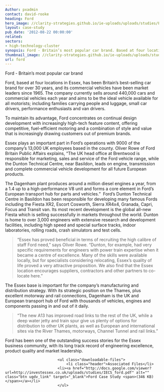 ```yaml
---
Author: pxadmin
contact: david-rooke
heading: Ford
hero_image: //clarity-strategies.github.io/ie-uploads/uploads/studies/Ford_Banner.jpg
layout: case-study
pub_date: '2012-08-22 00:00:00'
related:
sectors:
- high-technology-cluster
synopsis: Ford - Britain’s most popular car brand. Based at four locations in Essex.
thumbnail_image: //clarity-strategies.github.io/ie-uploads/uploads/studies/Ford_Tile.jpg
url: ford
---
```

<p>Ford - Britain’s most popular car brand</p>
<p>Ford, based at four locations in Essex, has been Britain’s best-selling car brand for over 30 years, and its commercial vehicles have been market leaders since 1965. The company currently sells around 440,000 cars and commercial vehicles each year and aims to be the ideal vehicle available for all motorists; including families carrying people and luggage, small car drivers, performance enthusiasts and van drivers.</p>
<p>To maintain its advantage, Ford concentrates on continual design development with increasingly high-tech feature content, offering competitive, fuel-efficient motoring and a combination of style and value that is increasingly drawing customers out of premium brands.</p>
<p>Essex plays an important part in Ford’s operations with 9000 of the company’s 13,000 UK employees based in the county. Oliver Rowe of Ford Britain Public Affairs explains, “The UK head office at Brentwood is responsible for marketing, sales and service of the Ford vehicle range, while the Dunton Technical Centre, near Basildon, leads on engine, transmission and complete commercial vehicle development for all future European products.</p>
<p>The Dagenham plant produces around a million diesel engines a year, from a 1.4 up to a high-performance V8 unit and forms a core element in Ford’s European transport hub for parts and vehicles.”&nbsp; Ford’s Dunton Technical Centre in Basildon has been responsible for developing many famous Fords including the Fiesta XR2, Escort Cosworth, Sierra XR4x4, Granada, Capri, Focus and Transit van. Its most recent development is the global all-new Fiesta which is selling successfully in markets throughout the world. Dunton is home to over 3,000 engineers with extensive research and development facilities, including high speed and special surface tracks, indoor laboratories, rolling roads, crash simulators and test cells.</p>
<blockquote><p>
		“Essex has proved beneficial in terms of recruiting the high calibre of staff Ford need,” says Oliver Rowe. “Dunton, for example, had very specific requirements for engineers with power train expertise when it became a centre of excellence. Many of the skills were available locally, but for specialists considering relocating, Essex’s quality of life proved a very attractive proposition. We also find that the Essex location encourages suppliers, contractors and other partners to co-locate here.”</p>
</blockquote>
<p>The Essex base is important for the company’s manufacturing and distribution strategy. With its strategic position on the Thames, plus excellent motorway and rail connections, Dagenham is the UK and European transport hub of Ford with thousands of vehicles, engines and components passing in and out of it daily.</p>
<blockquote>
	<p>
		“The new A13 has improved road links to the rest of the UK, while a deep water jetty and train spur give us plenty of options for distribution to other UK plants, as well as European and international sites via the River Thames, motorways, Channel Tunnel and rail links.”</p>
</blockquote>
<p>
	Ford has been one of the outstanding success stories for the Essex business community, with its long track record of engineering excellence, product quality and market leadership.</p>
   
                    
                    
                        	<ul class="downloadable-files">                        
                            	<li class="header">Associated Files</li>
                            <li><a href="http://docs.google.com/viewer?url=http://investessex.co.uk/uploads/studies/IECS_ford.pdf" alt="" class="btn ugdv_link" target="_blank">Ford Case Study <span>(346 KB)</span></a></li>
                            </ul>
